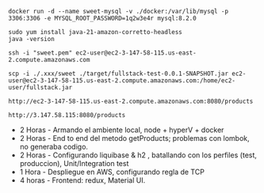 ```
docker run -d --name sweet-mysql -v ./docker:/var/lib/mysql -p 3306:3306 -e MYSQL_ROOT_PASSWORD=1q2w3e4r mysql:8.2.0
```

```
sudo yum install java-21-amazon-corretto-headless
java -version
```

```
ssh -i "sweet.pem" ec2-user@ec2-3-147-58-115.us-east-2.compute.amazonaws.com

scp -i ./.xxx/sweet ./target/fullstack-test-0.0.1-SNAPSHOT.jar ec2-user@ec2-3-147-58-115.us-east-2.compute.amazonaws.com:/home/ec2-user/fullstack.jar
```

```
http://ec2-3-147-58-115.us-east-2.compute.amazonaws.com:8080/products

http://3.147.58.115:8080/products
```


- 2 Horas - Armando el ambiente local, node + hyperV + docker
- 2 Horas - End to end del metodo getProducts; problemas con lombok, no generaba codigo. 
- 2 Horas - Configurando liquibase & h2 , batallando con los perfiles (test, produccion), Unit/Integration test
- 1 Hora  - Despliegue en AWS, configurando regla de TCP
- 4 horas - Frontend: redux, Material UI.
